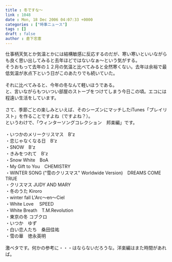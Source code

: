 ```yaml
---
title : 冬ですな～
link : 1048
date : Mon, 18 Dec 2006 04:07:33 +0000
categories : ["時事ニュース"]
tags : []
draft : false
author : 倉下忠憲
---
```


仕事柄天気とか気温とかには結構敏感に反応するのだが、寒い寒いといいながらも良く思い出してみると去年ほどではないなぁ～という気がする。<BR>そうおもって去年の１２月の気温と比べてみると全然寒くない。去年は余裕で最低気温が氷点下という日がこのあたりでも続いていた。<BR><BR>それに比べてみると、今年の冬なんて軽いほうである。<BR>と、言いながらもついつい部屋のストーブをつけてしまう今日この頃。エコには程遠い生活をしています。<BR><BR>さて、季節ごとの楽しみといえば、そのシーズンにマッチしたiTunes「プレイリスト」を作ることですよね（ですよね？）。<BR>というわけで、「ウィンターソングコレクション　邦楽編」です。<BR><BR>・いつかのメリークリスマス　B'z<BR>・恋じゃなくなる日　B'z<BR>・SNOW　B'z		<BR>・きみをつれて　B'z		<BR>・Snow White　BoA		<BR>・My Gift to You　CHEMISTRY	<BR>・WINTER SONG (&quot;雪のクリスマス&quot; Worldwide Version)　DREAMS COME TRUE<BR>・クリスマス	JUDY AND MARY	<BR>・冬のうた	Kiroro		<BR>・winter fall	L'Arc～en～Ciel<BR>・White Love	　SPEED		<BR>・White Breath　T.M.Revolution		<BR>・東京の冬	コブクロ			<BR>・いつか　ゆず		<BR>・白い恋人たち　桑田佳祐				<BR>・雪の華　徳永英明		<BR><BR>激ベタです。何かの参考に・・・はならないだろうな。洋楽編はまた時間があれば。<BR><br><br>
